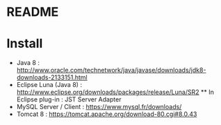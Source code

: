 README
=======

# Install

* Java 8 : http://www.oracle.com/technetwork/java/javase/downloads/jdk8-downloads-2133151.html
* Eclipse Luna (Java 8) : http://www.eclipse.org/downloads/packages/release/Luna/SR2
** In Eclipse plug-in : JST Server Adapter 
* MySQL Server / Client : https://www.mysql.fr/downloads/
* Tomcat 8 : https://tomcat.apache.org/download-80.cgi#8.0.43